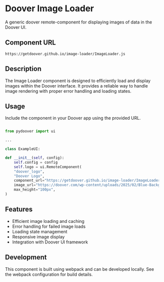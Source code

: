 # Doover Image Loader
A generic doover remote-component for displaying images of data in the Doover UI.

## Component URL
```
https://getdoover.github.io/image-loader/ImageLoader.js
```
## Description
The Image Loader component is designed to efficiently load and display images within the Doover interface. It provides a reliable way to handle image rendering with proper error handling and loading states.
## Usage
Include the component in your Doover app using the provided URL.

```python

from pydoover import ui

...

class ExampleUI:

def __init__(self, config):
	self.config = config
    self.logo = ui.RemoteComponent(
    "doover_logo",
    "Doover Logo",
	component_url="https://getdoover.github.io/image-loader/ImageLoader.js",
	image_url="https://doover.com/wp-content/uploads/2025/02/Blue-Background-2.png",
	max_height="100px",
)

```
## Features
- Efficient image loading and caching
- Error handling for failed image loads
- Loading state management
- Responsive image display
- Integration with Doover UI framework

## Development
This component is built using webpack and can be developed locally. See the webpack configuration for build details.